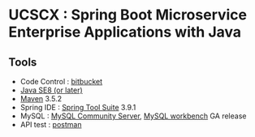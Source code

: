# UCSCX : Spring Boot Microservice Enterprise Applications with Java
## Tools
- Code Control : [bitbucket](https://bitbucket.org)
- [Java SE8 (or later)](http://www.oracle.com/technetwork/java/javase/downloads/index.html)
- [Maven](http://maven.apache.org/download.cgi) 3.5.2
- Spring IDE : [Spring Tool Suite](https://spring.io/tools/sts)  3.9.1
- MySQL : [MySQL Community Server](https://dev.mysql.com/downloads/mysql/), [MySQL workbench](https://dev.mysql.com/downloads/workbench/) GA release
- API test : [postman](https://www.getpostman.com/apps)
